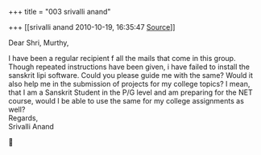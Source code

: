 +++
title = "003 srivalli anand"

+++
[[srivalli anand	2010-10-19, 16:35:47 [Source](https://groups.google.com/g/samskrita/c/foDAE7fQS9A)]]



Dear Shri, Murthy,  
  
I have been a regular recipient f all the mails that come in this group. Though repeated instructions have been given, i have failed to install the sanskrit lipi software. Could you please guide me with the same? Would it also help me in the submission of projects for my college topics? I mean, that I am a Sanskrit Student in the P/G level and am preparing for the NET course, would I be able to use the same for my college assignments as well?  
Regards,  
Srivalli Anand



